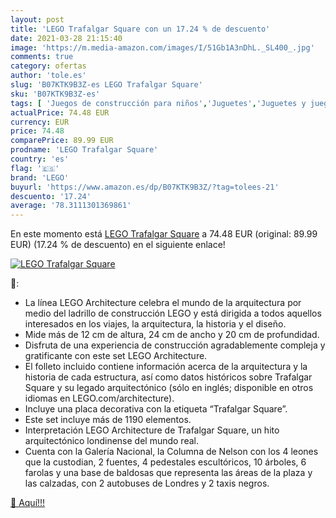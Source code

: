 ```yaml
---
layout: post
title: 'LEGO Trafalgar Square con un 17.24 % de descuento'
date: 2021-03-28 21:15:40
image: 'https://m.media-amazon.com/images/I/51Gb1A3nDhL._SL400_.jpg'
comments: true
category: ofertas
author: 'tole.es'
slug: 'B07KTK9B3Z-es LEGO Trafalgar Square'
sku: 'B07KTK9B3Z-es'
tags: [ 'Juegos de construcción para niños','Juguetes','Juguetes y juegos','lego', ]
actualPrice: 74.48 EUR
currency: EUR
price: 74.48
comparePrice: 89.99 EUR
prodname: 'LEGO Trafalgar Square'
country: 'es'
flag: '🇪🇸'
brand: 'LEGO'
buyurl: 'https://www.amazon.es/dp/B07KTK9B3Z/?tag=tolees-21'
descuento: '17.24'
average: '78.3111301369861'
---
```


En este momento está [LEGO Trafalgar Square](https://www.amazon.es/dp/B07KTK9B3Z/?tag=tolees-21) a 74.48 EUR (original: 89.99 EUR) (17.24 %  de descuento) en el siguiente enlace!

[![LEGO Trafalgar Square](https://m.media-amazon.com/images/I/51Gb1A3nDhL._SL400_.jpg)](https://www.amazon.es/dp/B07KTK9B3Z/?tag=tolees-21)

🔎:

- La línea LEGO Architecture celebra el mundo de la arquitectura por medio del ladrillo de construcción LEGO y está dirigida a todos aquellos interesados en los viajes, la arquitectura, la historia y el diseño.
- Mide más de 12 cm de altura, 24 cm de ancho y 20 cm de profundidad.
- Disfruta de una experiencia de construcción agradablemente compleja y gratificante con este set LEGO Architecture.
- El folleto incluido contiene información acerca de la arquitectura y la historia de cada estructura, así como datos históricos sobre Trafalgar Square y su legado arquitectónico (sólo en inglés; disponible en otros idiomas en LEGO.com/architecture).
- Incluye una placa decorativa con la etiqueta “Trafalgar Square”.
- Este set incluye más de 1190 elementos.
- Interpretación LEGO Architecture de Trafalgar Square, un hito arquitectónico londinense del mundo real.
- Cuenta con la Galería Nacional, la Columna de Nelson con los 4 leones que la custodian, 2 fuentes, 4 pedestales escultóricos, 10 árboles, 6 farolas y una base de baldosas que representa las áreas de la plaza y las calzadas, con 2 autobuses de Londres y 2 taxis negros.

[🛒 Aquí!!!](https://www.amazon.es/dp/B07KTK9B3Z/?tag=tolees-21)
